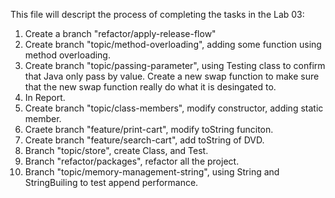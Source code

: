 This file will descript the process of completing the tasks in the Lab 03:
1. Create a branch "refactor/apply-release-flow"
2. Create branch "topic/method-overloading", adding some function using method overloading.
3. Create branch "topic/passing-parameter", using Testing class to confirm that Java only pass by value. Create a new swap function to make sure that the new swap function really do what it is desingated to.
4. In Report.
5. Create branch "topic/class-members", modify constructor, adding static member.
6. Craete branch "feature/print-cart", modify toString funciton.
7. Create branch "feature/search-cart", add toString of DVD.
8. Branch "topic/store", create Class, and Test.
9. Branch "refactor/packages", refactor all the project.
10. Branch "topic/memory-management-string", using String and StringBuiling to test append performance.
